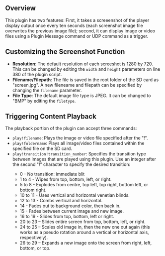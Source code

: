 Overview
---------
<p>This plugin has two features: First, it takes a screeenshot of the player display output once every ten seconds (each screenshot image file overwrites the previous image file); second, it can display image or video files using a Plugin Message command or UDP command as a trigger.</p>

Customizing the Screenshot Function
-----------------------------------
<ul>
<li><strong>Resolution</strong>: The default resolution of each screeshot is 1280 by 720. This can be changed by editing the <code>width</code> and <code>height</code> parameters on line 380 of the plugin script.</li>
<li><strong>Filename/Filepath</strong>: The file is saved in the root folder of the SD card as "screen.jpg". A new fileneame and filepath can be specified by changing the <code>filename</code> parameter.</li>
<li><strong>File Type</strong>: The default image file type is JPEG. It can be changed to "BMP" by editing the  <code>filetype</code>.</li>
</ul>

Triggering Content Playback
---------------------------
<p>The playback portion of the plugin can accept three commands:</p> 
<ul>
<li><code>play!filename</code>: Plays the image or video file specified after the "!".</li>
<li><code>play!foldername</code>: Plays all image/video files contained within the specified file on the SD card.</li>
<li><code>play!transition!transition_number</code>: Specifies the transition type between images that are played using this plugin. Use an integer after the second "!" character to specify the desired transition:</li>
<ul>
<li>0 - No transition: immediate blit</li>
<li>1 to 4 - Wipes from top, bottom, left, or right.</li>
<li>5 to 8 - Explodes from centre, top left, top right, bottom left, or bottom right.</li>
<li>10 to 11 - Uses vertical and horizontal venetian blinds.</li>
<li>12 to 13 - Combs vertical and horizontal.</li>
<li>14 - Fades out to background color, then back in.</li>
<li>15 - Fades between current image and new image.</li>
<li>16 to 19 - Slides from top, bottom, left or right.</li>
<li>20 to 23 – Slides entire screen from top, bottom, left, or right.</li>
<li>24 to 25 – Scales old image in, then the new one out again (this works as a pseudo rotation around a vertical or horizontal axis, respectively).</li>
<li>26 to 29 – Expands a new image onto the screen from right, left, bottom, or top.</li>
</ul>
</ul>
